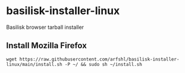 # basilisk-installer-linux
Basilisk browser tarball installer
## Install Mozilla Firefox

    wget https://raw.githubusercontent.com/arfshl/basilisk-installer-linux/main/install.sh -P ~/ && sudo sh ~/install.sh
